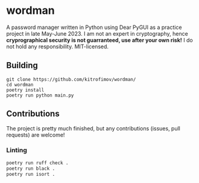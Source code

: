 # wordman

A password manager written in Python using Dear PyGUI as a practice project in late May-June 2023. I am not an expert in cryptography, hence **cryprographical security is not guarranteed, use after your own risk!** I do not hold any responsibility. MIT-licensed.

## Building
```
git clone https://github.com/kitrofimov/wordman/
cd wordman
poetry install
poetry run python main.py
```

## Contributions
The project is pretty much finished, but any contributions (issues, pull requests) are welcome!

### Linting
```bash
poetry run ruff check .
poetry run black .
poetry run isort .
```
